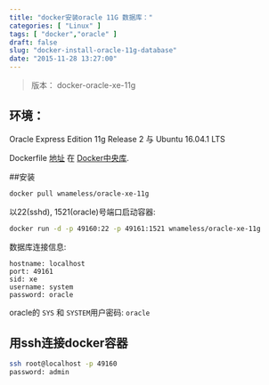```yaml
---
title: "docker安装oracle 11G 数据库："
categories: [ "Linux" ]
tags: [ "docker","oracle" ]
draft: false
slug: "docker-install-oracle-11g-database"
date: "2015-11-28 13:27:00"
---
```


> 版本： docker-oracle-xe-11g

## 环境：

Oracle Express Edition 11g Release 2 与 Ubuntu 16.04.1 LTS

Dockerfile [地址](https://registry.hub.docker.com/u/wnameless/oracle-xe-11g/) 在 [Docker中央库](https://registry.hub.docker.com/).


<!--more-->


##安装
```bash
docker pull wnameless/oracle-xe-11g  
```
以22(sshd), 1521(oracle)号端口启动容器:
```bash
docker run -d -p 49160:22 -p 49161:1521 wnameless/oracle-xe-11g  
```
数据库连接信息:
```
hostname: localhost  
port: 49161  
sid: xe  
username: system  
password: oracle  
```
oracle的 `SYS` 和 `SYSTEM`用户密码: `oracle`

## 用ssh连接docker容器

```bash
ssh root@localhost -p 49160  
password: admin  
```